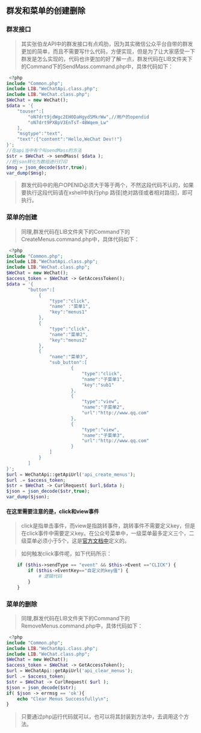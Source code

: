 ## 群发和菜单的创建删除
### 群发接口
>其实张伯龙API中的群发接口有点鸡肋，因为其实微信公众平台自带的群发更加的简单，而且不需要写什么代码，方便实现，但是为了让大家感受一下群发是怎么实现的，代码也许更加的好了解一点，群发代码在LIB文件夹下的Command下的SendMass.command.php中，具体代码如下：
```php
 <?php
include "Common.php";
include LIB."WeChatApi.class.php";
include LIB."WeChat.class.php";
$WeChat = new WeChat();
$data = '{
	"touser":[
		"oN7drt9jdWgc2EH0DaHgydSMkrWw",//用户的opendid
		"oN7drt9PXBpV3EnTsT-4BWqem_Lw"
	],
	"msgtype":"text",
	"text":{"content":"Hello,WeChat Dev!!"}
}';
//在api当中有个叫sendMass的方法
$str = $WeChat -> sendMass( $data );
//把json转化为数组进行打印
$msg = json_decode($str,true);
var_dump($msg);
```
>群发代码中的用户OPENID必须大于等于两个，不然这段代码不认的，如果要执行这段代码请在xshell中执行php 路径[绝对路径或者相对路径]，即可执行。


### 菜单的创建
>同理,群发代码在LIB文件夹下的Command下的CreateMenus.command.php中，具体代码如下：
```php
 <?php
include "Common.php";
include LIB."WeChatApi.class.php";
include LIB."WeChat.class.php";
$WeChat = new WeChat();
$access_token = $WeChat -> GetAccessToken();
$data = '{
		"button":[
			{
				"type":"click",
				"name" :"菜单1",
				"key":"menus1"
			},
			{
				"type":"click",
				"name":"菜单2",
				"key":"menus2"
			},
			{
				"name":"菜单3",
				"sub_button":[
						{
							"type":"click",
							"name":"子菜单1",
							"key":"sub1"
						},
						{
							"type":"view",
							"name":"子菜单2",
							"url":"http://www.qq.com"
						},
						{
							"type":"view",
							"name":"子菜单3",
							"url":"http://www.qq.com"
						}
				]
			}
		]
}';
$url = WeChatApi::getApiUrl('api_create_menus');
$url .= $access_token;
$str = $WeChat -> CurlRequest( $url,$data );
$json = json_decode($str,true);
var_dump($json);
```
#### 在这里需要注意的是，click和view事件
>click是指单击事件，而view是指跳转事件，跳转事件不需要定义key，但是在click事件中需要定义key。在公众号菜单中，一级菜单最多定义三个，二级菜单必须小于5个，这是[官方文档中](https://mp.weixin.qq.com/wiki?t=resource/res_main&id=mp1421141013)定义的。

>如何触发click事件呢，如下代码所示：
```php
	if ($this->sendType == "event" && $this->Event =="CLICK") {
		if ($this->EventKey=="自定义的key值") {
			# 逻辑代码
		}
	}
```

### 菜单的删除
>同理,群发代码在LIB文件夹下的Command下的RemoveMenus.command.php中，具体代码如下：
```php
 <?php
include "Common.php";
include LIB."WeChatApi.class.php";
include LIB."WeChat.class.php";
$WeChat = new WeChat();
$access_token = $WeChat -> GetAccessToken();
$url = WeChatApi::getApiUrl('api_clear_menus');
$url .= $access_token;
$str = $WeChat -> CurlRequest( $url );
$json = json_decode($str);
if( $json -> errmsg == 'ok'){
	echo "Clear Menus Successfully\n";
}
```
>只要通过php运行代码就可以，也可以将其封装到方法中，去调用这个方法。







